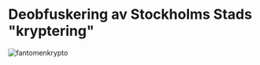 # Deobfuskering av Stockholms Stads "kryptering"

![fantomenkrypto](https://user-images.githubusercontent.com/722315/133633456-cc60202f-65db-4475-98e3-a30509557281.jpg)
